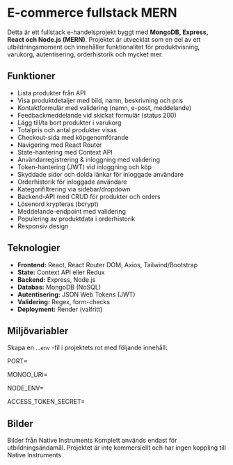 # E-commerce fullstack MERN
Detta är ett fullstack e-handelsprojekt byggt med **MongoDB, Express, React och Node.js (MERN)**. Projektet är utvecklat som en del av ett utbildningsmoment och innehåller funktionalitet för produktvisning, varukorg, autentisering, orderhistorik och mycket mer.

## Funktioner

- Lista produkter från API
- Visa produktdetaljer med bild, namn, beskrivning och pris
- Kontaktformulär med validering (namn, e-post, meddelande)
- Feedbackmeddelande vid skickat formulär (status 200)
- Lägg till/ta bort produkter i varukorg
- Totalpris och antal produkter visas
- Checkout-sida med köpgenomförande
- Navigering med React Router
- State-hantering med Context API
- Användarregistrering & inloggning med validering
- Token-hantering (JWT) vid inloggning och köp
- Skyddade sidor och dolda länkar för inloggade användare
- Orderhistorik för inloggade användare
- Kategorifiltrering via sidebar/dropdown
- Backend-API med CRUD för produkter och orders
- Lösenord krypteras (bcrypt)
- Meddelande-endpoint med validering
- Populering av produktdata i orderhistorik
- Responsiv design

## Teknologier

- **Frontend:** React, React Router DOM, Axios, Tailwind/Bootstrap
- **State:** Context API eller Redux
- **Backend:** Express, Node.js
- **Databas:** MongoDB (NoSQL)
- **Autentisering:** JSON Web Tokens (JWT)
- **Validering:** Regex, form-checks
- **Deployment:** Render (valfritt)

## Miljövariabler

Skapa en .`.env` -fil i projektets rot med följande innehåll: 

PORT=

MONGO_URI=

NODE_ENV=

ACCESS_TOKEN_SECRET=

## Bilder

Bilder från Native Instruments Komplett används endast för utbildningsändamål.
Projektet är inte kommersiellt och har ingen koppling till Native Instruments.
